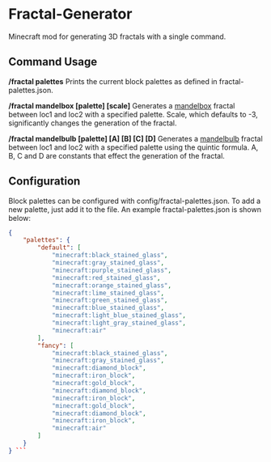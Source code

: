 # Fractal-Generator
Minecraft mod for generating 3D fractals with a single command.


## Command Usage
**/fractal palettes**
Prints the current block palettes as defined in fractal-palettes.json.

**/fractal mandelbox <loc1> <loc2> [palette] [scale]**
Generates a [mandelbox](https://en.wikipedia.org/wiki/Mandelbox) fractal between loc1 and loc2 with a specified palette. Scale, which defaults to -3, significantly changes the generation of the fractal.

**/fractal mandelbulb <loc1> <loc2> [palette] [A] [B] [C] [D]**
Generates a [mandelbulb](https://en.wikipedia.org/wiki/Mandelbulb) fractal between loc1 and loc2 with a specified palette using the quintic formula. A, B, C and D are constants that effect the generation of the fractal.


## Configuration
Block palettes can be configured with config/fractal-palettes.json. To add a new palette, just add it to the file. An example fractal-palettes.json is shown below:
```json
{
    "palettes": {
        "default": [
            "minecraft:black_stained_glass",
            "minecraft:gray_stained_glass",
            "minecraft:purple_stained_glass",
            "minecraft:red_stained_glass",
            "minecraft:orange_stained_glass",
            "minecraft:lime_stained_glass",
            "minecraft:green_stained_glass",
            "minecraft:blue_stained_glass",
            "minecraft:light_blue_stained_glass",
            "minecraft:light_gray_stained_glass",
            "minecraft:air"
        ],
        "fancy": [
            "minecraft:black_stained_glass",
            "minecraft:gray_stained_glass",
            "minecraft:diamond_block",
            "minecraft:iron_block",
            "minecraft:gold_block",
            "minecraft:diamond_block",
            "minecraft:iron_block",
            "minecraft:gold_block",
            "minecraft:diamond_block",
            "minecraft:iron_block",
            "minecraft:air"
        ]
    }
} ```
